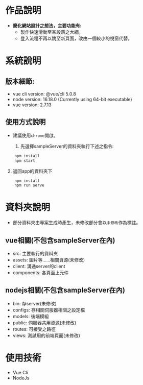 # 作品說明
	
 * **簡化網站設計之想法，主要功能有:**
    - 製作快速滑動至某段落之大綱。
    - 登入流程不再以跳至新頁面，改由一個較小的視窗代替。

# 系統說明
## 版本細節:
  - vue cli version: @vue/cli 5.0.8
  - node version: 16.18.0 (Currently using 64-bit executable)
  - vue version: 2.7.13

## 使用方式說明
- 建議使用`chrome`開啟。

  1. 先選擇sampleServer的資料夾執行下述之指令:
``` bash
	npm install
	npm start
```
  
  2. 返回app的資料夾下
``` bash
	npm install
	npm run serve
```
  
# 資料夾說明
	
  - 部分資料夾由專案生成時產生，未修改部分會以`未修改`作為標註。
## vue相關(不包含sampleServer在內)
  - src: 主要執行的資料夾
  - assets: 圖片等......相關資源(未修改)
  - client: 溝通server的client
  - components: 各頁面上元件

## nodejs相關(不包含sampleServer在內)	
  - bin: 存server(未修改)
  - configs: 存相關伺服器相關之設定檔
  - models: 後端模組
  - public: 伺服器共用資源(未修改)
  - routes: 可接受之路徑
  - views: 測試用的前端頁面(未修改)
  
# 使用技術
  - Vue Cli
  - NodeJs

